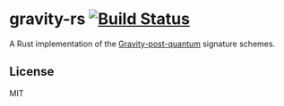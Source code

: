 # gravity-rs [![Build Status](https://travis-ci.org/gendx/gravity-rs.svg?branch=master)](https://travis-ci.org/gendx/gravity-rs)

A Rust implementation of the [Gravity-post-quantum](https://github.com/gravity-postquantum) signature schemes.

## License

MIT

